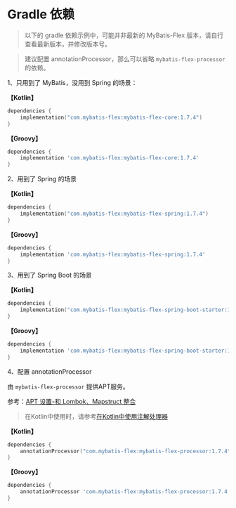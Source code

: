 # Gradle 依赖

> 以下的 gradle 依赖示例中，可能并非最新的 MyBatis-Flex 版本，请自行查看最新版本，并修改版本号。

> 建议配置 annotationProcessor，那么可以省略 `mybatis-flex-processor` 的依赖。

1、只用到了 MyBatis，没用到 Spring 的场景：

**【Kotlin】**

```kotlin
dependencies {
    implementation("com.mybatis-flex:mybatis-flex-core:1.7.4")
}
```

**【Groovy】**

```groovy
dependencies {
    implementation 'com.mybatis-flex:mybatis-flex-core:1.7.4'
}
```

2、用到了 Spring 的场景

**【Kotlin】**

```kotlin
dependencies {
    implementation("com.mybatis-flex:mybatis-flex-spring:1.7.4")
}
```

**【Groovy】**

```groovy
dependencies {
    implementation 'com.mybatis-flex:mybatis-flex-spring:1.7.4'
}
```

3、用到了 Spring Boot 的场景

**【Kotlin】**

```kotlin
dependencies {
    implementation("com.mybatis-flex:mybatis-flex-spring-boot-starter:1.7.4")
}
```

**【Groovy】**

```groovy
dependencies {
    implementation 'com.mybatis-flex:mybatis-flex-spring-boot-starter:1.7.4'
}
```

4、配置 annotationProcessor

由 `mybatis-flex-processor` 提供APT服务。

参考：[APT 设置-和 Lombok、Mapstruct 整合](../others/apt.md)

> 在Kotlin中使用时，请参考[在Kotlin中使用注解处理器](../others/kapt.md)

**【Kotlin】**

```kotlin
dependencies {
    annotationProcessor("com.mybatis-flex:mybatis-flex-processor:1.7.4")
}
```

**【Groovy】**

```groovy
dependencies {
    annotationProcessor 'com.mybatis-flex:mybatis-flex-processor:1.7.4'
}
```
